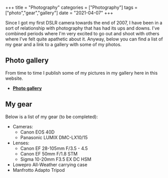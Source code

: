 +++
title = "Photography"
categories = ["Photography"]
tags = ["photo","gear","gallery"]
date = "2021-04-07"
+++

Since I got my first DSLR camera towards the end of 2007, I have been in a sort of relationship with photography that has had its ups and downs. I've combined periods where I'm very excited to go out and shoot with others where I've felt quite apathetic about it. Anyway, below you can find a list of my gear and a link to a gallery with some of my photos.

## Photo gallery

From time to time I publish some of my pictures in my gallery here in this website.

*  [**Photo gallery**](/photo-gallery)

## My gear

Below is a list of my gear (to be completed):

*  Cameras:
    *  Canon EOS 40D
    *  Panasonic LUMIX DMC-LX10/15
*  Lenses:
    *  Canon EF 28-105mm F/3.5 - 4.5
    *  Canon EF 50mm F/1.8 STM
    *  Sigma 10-20mm F3.5 EX DC HSM
*  Lowepro All-Weather carrying case
*  Manfrotto Adapto Tripod

